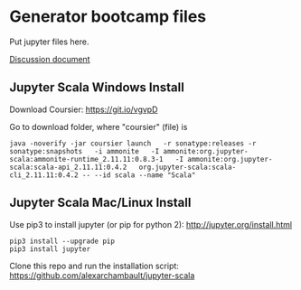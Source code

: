 # Generator bootcamp files

Put jupyter files here.

[Discussion document](https://docs.google.com/document/d/10CahcycM6Uk7cqgGHRcegrNueqCWZKNDxZdc1S36ZcE/view)

## Jupyter Scala Windows Install
Download Coursier: https://git.io/vgvpD

Go to download folder, where "coursier" (file) is
```
java -noverify -jar coursier launch   -r sonatype:releases -r sonatype:snapshots   -i ammonite   -I ammonite:org.jupyter-scala:ammonite-runtime_2.11.11:0.8.3-1   -I ammonite:org.jupyter-scala:scala-api_2.11.11:0.4.2   org.jupyter-scala:scala-cli_2.11.11:0.4.2 -- --id scala --name "Scala"
```

## Jupyter Scala Mac/Linux Install
Use pip3 to install jupyter (or pip for python 2): http://jupyter.org/install.html
```
pip3 install --upgrade pip
pip3 install jupyter
```
Clone this repo and run the installation script: https://github.com/alexarchambault/jupyter-scala
